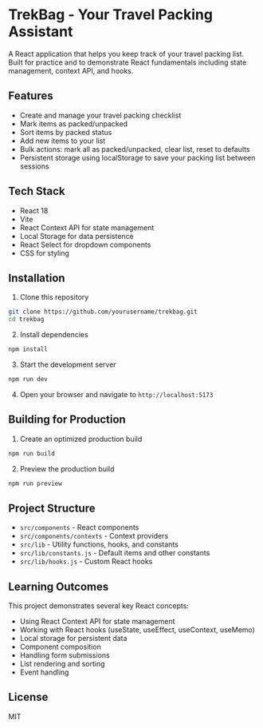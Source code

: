 # TrekBag - Your Travel Packing Assistant

A React application that helps you keep track of your travel packing list. Built for practice and to demonstrate React fundamentals including state management, context API, and hooks.

## Features

- Create and manage your travel packing checklist
- Mark items as packed/unpacked
- Sort items by packed status
- Add new items to your list
- Bulk actions: mark all as packed/unpacked, clear list, reset to defaults
- Persistent storage using localStorage to save your packing list between sessions

## Tech Stack

- React 18
- Vite
- React Context API for state management
- Local Storage for data persistence
- React Select for dropdown components
- CSS for styling

## Installation

1. Clone this repository
```bash
git clone https://github.com/yourusername/trekbag.git
cd trekbag
```

2. Install dependencies
```bash
npm install
```

3. Start the development server
```bash
npm run dev
```

4. Open your browser and navigate to `http://localhost:5173`

## Building for Production

1. Create an optimized production build
```bash
npm run build
```

2. Preview the production build
```bash
npm run preview
```

## Project Structure

- `src/components` - React components
- `src/components/contexts` - Context providers
- `src/lib` - Utility functions, hooks, and constants
- `src/lib/constants.js` - Default items and other constants
- `src/lib/hooks.js` - Custom React hooks

## Learning Outcomes

This project demonstrates several key React concepts:

- Using React Context API for state management
- Working with React hooks (useState, useEffect, useContext, useMemo)
- Local storage for persistent data
- Component composition
- Handling form submissions
- List rendering and sorting
- Event handling

## License

MIT
